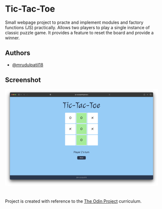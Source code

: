 
# Tic-Tac-Toe

Small webpage project to practe and implement modules and factory functions (JS) practically. 
Allows two players to play a single instance of classic puzzle game.
It provides a feature to reset the board and provide a winner. 



## Authors

- [@mrudulpatil18](https://www.github.com/mrudulpatil18)


## Screenshot

![App Screenshot](./ss.png)

#

Project is created with reference to the [The Odin Project](https://github.com/TheOdinProject) curriculum.

#
